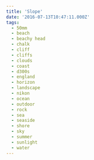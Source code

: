 ```yaml
---
title: 'Slope'
date: '2016-07-13T10:47:11.000Z'
tags:
  - 50mm
  - beach
  - beachy head
  - chalk
  - cliff
  - cliffs
  - clouds
  - coast
  - d300s
  - england
  - horizon
  - landscape
  - nikon
  - ocean
  - outdoor
  - rock
  - sea
  - seaside
  - shore
  - sky
  - summer
  - sunlight
  - water
---
```

